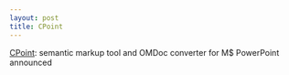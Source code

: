 ```yaml
---
layout: post
title: CPoint
---
```


[CPoint](http://kwarc.info/projects/CPoint): semantic markup tool and OMDoc converter for M$ PowerPoint announced
